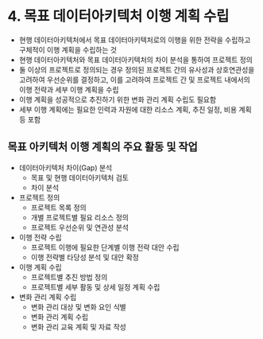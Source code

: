 # 4. 목표 데이터아키텍처 이행 계획 수립

- 현행 데이터아키텍처에서 목표 데이터아키텍처로의 이행을 위한 전략을 수립하고 구체적이 이행 계획을 수립하는 것
- 현행 데이터아키텍처와 목표 데이터아키텍처의 차이 분석을 통하여 프로젝트 정의
- 둘 이상의 프로젝트로 정의되는 경우 정의된 프로젝트 간의 유사성과 상호연관성을 고려하여 우선순위를 결정하고, 이를 고려하여 프로젝트 간 및 프로젝트 내에서의 이행 전략과 세부 이행 계획을 수립
- 이행 계획을 성공적으로 추진하기 위한 변화 관리 계획 수립도 필요함
- 세부 이행 계획에는 필요한 인력과 자원에 대한 리소스 계획, 추진 일정, 비용 계획 등 포함

## 목표 아키텍처 이행 계획의 주요 활동 및 작업

- 데이터아키텍처 차이(Gap) 분석
    - 목표 및 현행 데이터아키텍처 검토
    - 차이 분석
- 프로젝트 정의
    - 프로젝트 목록 정의
    - 개별 프로젝트별 필요 리소스 정의
    - 프로젝트 우선순위 및 연관성 분석
- 이행 전략 수립
    - 프로젝트 이행에 필요한 단계별 이행 전략 대안 수립
    - 이행 전략별 타당성 분석 및 대안 확정
- 이행 계획 수립
    - 프로젝트별 추진 방법 정의
    - 프로젝트별 세부 활동 및 상세 일정 계획 수립
- 변화 관리 계획 수립
    - 변화 관리 대상 및 변화 요인 식별
    - 변화 관리 계획 수립
    - 변화 관리 교육 계획 및 자료 작성